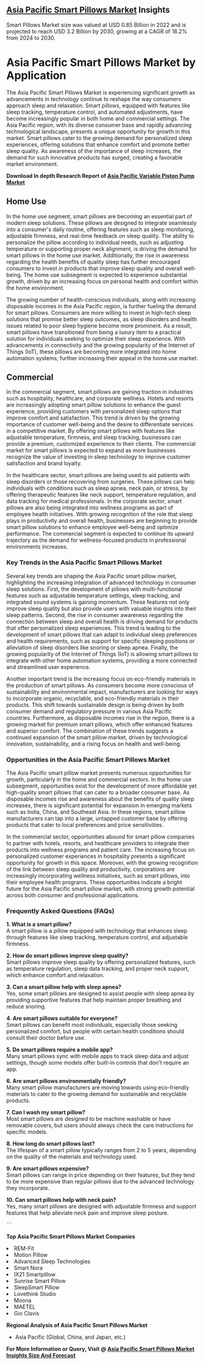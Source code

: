 <h2><a href="https://www.verifiedmarketreports.com/download-sample/?rid=291384&amp;utm_source=Github-Feb&amp;utm_medium=225" target="_blank">Asia Pacific Smart Pillows Market</a> Insights</h2><p>Smart Pillows Market size was valued at USD 0.85 Billion in 2022 and is projected to reach USD 3.2 Billion by 2030, growing at a CAGR of 18.2% from 2024 to 2030.</p><p><h1>Asia Pacific Smart Pillows Market by Application</h1> <p>The Asia Pacific Smart Pillows Market is experiencing significant growth as advancements in technology continue to reshape the way consumers approach sleep and relaxation. Smart pillows, equipped with features like sleep tracking, temperature control, and automated adjustments, have become increasingly popular in both home and commercial settings. The Asia Pacific region, with its diverse consumer base and rapidly advancing technological landscape, presents a unique opportunity for growth in this market. Smart pillows cater to the growing demand for personalized sleep experiences, offering solutions that enhance comfort and promote better sleep quality. As awareness of the importance of sleep increases, the demand for such innovative products has surged, creating a favorable market environment.</p> <p><strong><p><strong>Download In depth Research Report of <a href="https://www.verifiedmarketreports.com/download-sample/?rid=236118&amp;utm_source=Pulse-Dec&amp;utm_medium=225" target="_blank">Asia Pacific Variable Piston Pump Market</a></strong></p></strong></p> <h2>Home Use</h2> <p>In the home use segment, smart pillows are becoming an essential part of modern sleep solutions. These pillows are designed to integrate seamlessly into a consumer's daily routine, offering features such as sleep monitoring, adjustable firmness, and real-time feedback on sleep quality. The ability to personalize the pillow according to individual needs, such as adjusting temperature or supporting proper neck alignment, is driving the demand for smart pillows in the home use market. Additionally, the rise in awareness regarding the health benefits of quality sleep has further encouraged consumers to invest in products that improve sleep quality and overall well-being. The home use subsegment is expected to experience substantial growth, driven by an increasing focus on personal health and comfort within the home environment.</p> <p>The growing number of health-conscious individuals, along with increasing disposable incomes in the Asia Pacific region, is further fueling the demand for smart pillows. Consumers are more willing to invest in high-tech sleep solutions that promise better sleep outcomes, as sleep disorders and health issues related to poor sleep hygiene become more prominent. As a result, smart pillows have transitioned from being a luxury item to a practical solution for individuals seeking to optimize their sleep experience. With advancements in connectivity and the growing popularity of the Internet of Things (IoT), these pillows are becoming more integrated into home automation systems, further increasing their appeal in the home use market.</p> <h2>Commercial</h2> <p>In the commercial segment, smart pillows are gaining traction in industries such as hospitality, healthcare, and corporate wellness. Hotels and resorts are increasingly adopting smart pillow solutions to enhance the guest experience, providing customers with personalized sleep options that improve comfort and satisfaction. This trend is driven by the growing importance of customer well-being and the desire to differentiate services in a competitive market. By offering smart pillows with features like adjustable temperature, firmness, and sleep tracking, businesses can provide a premium, customized experience to their clients. The commercial market for smart pillows is expected to expand as more businesses recognize the value of investing in sleep technology to improve customer satisfaction and brand loyalty.</p> <p>In the healthcare sector, smart pillows are being used to aid patients with sleep disorders or those recovering from surgeries. These pillows can help individuals with conditions such as sleep apnea, neck pain, or stress, by offering therapeutic features like neck support, temperature regulation, and data tracking for medical professionals. In the corporate sector, smart pillows are also being integrated into wellness programs as part of employee health initiatives. With growing recognition of the role that sleep plays in productivity and overall health, businesses are beginning to provide smart pillow solutions to enhance employee well-being and optimize performance. The commercial segment is expected to continue its upward trajectory as the demand for wellness-focused products in professional environments increases.</p> <h3>Key Trends in the Asia Pacific Smart Pillows Market</h3> <p>Several key trends are shaping the Asia Pacific smart pillow market, highlighting the increasing integration of advanced technology in consumer sleep solutions. First, the development of pillows with multi-functional features such as adjustable temperature settings, sleep tracking, and integrated sound systems is gaining momentum. These features not only improve sleep quality but also provide users with valuable insights into their sleep patterns. Second, the rise in consumer awareness regarding the connection between sleep and overall health is driving demand for products that offer personalized sleep experiences. This trend is leading to the development of smart pillows that can adapt to individual sleep preferences and health requirements, such as support for specific sleeping positions or alleviation of sleep disorders like snoring or sleep apnea. Finally, the growing popularity of the Internet of Things (IoT) is allowing smart pillows to integrate with other home automation systems, providing a more connected and streamlined user experience.</p> <p>Another important trend is the increasing focus on eco-friendly materials in the production of smart pillows. As consumers become more conscious of sustainability and environmental impact, manufacturers are looking for ways to incorporate organic, recyclable, and eco-friendly materials in their products. This shift towards sustainable design is being driven by both consumer demand and regulatory pressure in various Asia Pacific countries. Furthermore, as disposable incomes rise in the region, there is a growing market for premium smart pillows, which offer enhanced features and superior comfort. The combination of these trends suggests a continued expansion of the smart pillow market, driven by technological innovation, sustainability, and a rising focus on health and well-being.</p> <h3>Opportunities in the Asia Pacific Smart Pillows Market</h3> <p>The Asia Pacific smart pillow market presents numerous opportunities for growth, particularly in the home and commercial sectors. In the home use subsegment, opportunities exist for the development of more affordable yet high-quality smart pillows that can cater to a broader consumer base. As disposable incomes rise and awareness about the benefits of quality sleep increases, there is significant potential for expansion in emerging markets such as India, China, and Southeast Asia. In these regions, smart pillow manufacturers can tap into a large, untapped customer base by offering products that cater to local preferences and price sensitivities.</p> <p>In the commercial sector, opportunities abound for smart pillow companies to partner with hotels, resorts, and healthcare providers to integrate their products into wellness programs and patient care. The increasing focus on personalized customer experiences in hospitality presents a significant opportunity for growth in this space. Moreover, with the growing recognition of the link between sleep quality and productivity, corporations are increasingly incorporating wellness initiatives, such as smart pillows, into their employee health programs. These opportunities indicate a bright future for the Asia Pacific smart pillow market, with strong growth potential across both consumer and professional applications.</p> <h3>Frequently Asked Questions (FAQs)</h3> <p><strong>1. What is a smart pillow?</strong><br> A smart pillow is a pillow equipped with technology that enhances sleep through features like sleep tracking, temperature control, and adjustable firmness.</p> <p><strong>2. How do smart pillows improve sleep quality?</strong><br> Smart pillows improve sleep quality by offering personalized features, such as temperature regulation, sleep data tracking, and proper neck support, which enhance comfort and relaxation.</p> <p><strong>3. Can a smart pillow help with sleep apnea?</strong><br> Yes, some smart pillows are designed to assist people with sleep apnea by providing supportive features that help maintain proper breathing and reduce snoring.</p> <p><strong>4. Are smart pillows suitable for everyone?</strong><br> Smart pillows can benefit most individuals, especially those seeking personalized comfort, but people with certain health conditions should consult their doctor before use.</p> <p><strong>5. Do smart pillows require a mobile app?</strong><br> Many smart pillows sync with mobile apps to track sleep data and adjust settings, though some models offer built-in controls that don't require an app.</p> <p><strong>6. Are smart pillows environmentally friendly?</strong><br> Many smart pillow manufacturers are moving towards using eco-friendly materials to cater to the growing demand for sustainable and recyclable products.</p> <p><strong>7. Can I wash my smart pillow?</strong><br> Most smart pillows are designed to be machine washable or have removable covers, but users should always check the care instructions for specific models.</p> <p><strong>8. How long do smart pillows last?</strong><br> The lifespan of a smart pillow typically ranges from 2 to 5 years, depending on the quality of the materials and technology used.</p> <p><strong>9. Are smart pillows expensive?</strong><br> Smart pillows can range in price depending on their features, but they tend to be more expensive than regular pillows due to the advanced technology they incorporate.</p> <p><strong>10. Can smart pillows help with neck pain?</strong><br> Yes, many smart pillows are designed with adjustable firmness and support features that help alleviate neck pain and improve sleep posture.</p> ```</p><p><strong>Top Asia Pacific Smart Pillows Market Companies</strong></p><div data-test-id=""><p><li>REM-Fit</li><li> Motion Pillow</li><li> Advanced Sleep Technologies</li><li> Smart Nora</li><li> IX21 Smartpillow</li><li> Sunrise Smart Pillow</li><li> SleepSmart Pillow</li><li> Lovethink Studio</li><li> Moona</li><li> MAETEL</li><li> Gio Clavis</li></p><div><strong>Regional Analysis of&nbsp;Asia Pacific Smart Pillows Market</strong></div><ul><li dir="ltr"><p dir="ltr">Asia Pacific (Global, China, and Japan, etc.)</p></li></ul><p><strong>For More Information or Query, Visit @&nbsp;</strong><strong><a href="https://www.verifiedmarketreports.com/product/smart-pillows-market/?utm_source=Github-Feb&amp;utm_medium=225" target="_blank">Asia Pacific Smart Pillows Market Insights Size And Forecast</a></strong></p></div><h2>&nbsp;</h2><div data-test-id="">&nbsp;</div>
